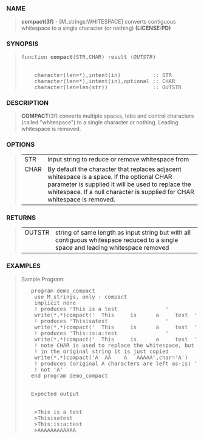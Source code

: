 <?
<body>
  <a name="top"></a>
  <div id="Container">
    <div id="Content">
      <div class="c20">
      </div><a name="0"></a>
      <h3><a name="0">NAME</a></h3>
      <blockquote>
        <b>compact(3f)</b> - [M_strings:WHITESPACE] converts contiguous whitespace to a single character (or nothing) <b>(LICENSE:PD)</b>
      </blockquote><a name="contents"></a>
      <h3><a name="8">SYNOPSIS</a></h3>
      <blockquote>
        <pre>
function <b>compact</b>(STR,CHAR) result (<i>OUTSTR</i>)
<br />
    character(len=*),intent(in)          :: STR
    character(len=*),intent(in),optional :: CHAR
    character(len=len(str))              :: OUTSTR
</pre>
      </blockquote><a name="2"></a>
      <h3><a name="2">DESCRIPTION</a></h3>
      <blockquote>
        <b>COMPACT</b>(3f) converts multiple spaces, tabs and control characters (called "whitespace") to a single character or nothing. Leading whitespace
        is removed.
      </blockquote><a name="3"></a>
      <h3><a name="3">OPTIONS</a></h3>
      <blockquote>
        <table cellpadding="3">
          <tr valign="top">
            <td class="c21" width="6%" nowrap="nowrap">STR</td>
            <td valign="bottom">input string to reduce or remove whitespace from</td>
          </tr>
          <tr valign="top">
            <td class="c21" width="6%" nowrap="nowrap">CHAR</td>
            <td valign="bottom">By default the character that replaces adjacent whitespace is a space. If the optional CHAR parameter is supplied it will be
            used to replace the whitespace. If a null character is supplied for CHAR whitespace is removed.</td>
          </tr>
        </table>
      </blockquote><a name="4"></a>
      <h3><a name="4">RETURNS</a></h3>
      <blockquote>
        <table cellpadding="3">
          <tr valign="top">
            <td class="c22" width="6%" nowrap="nowrap">OUTSTR</td>
            <td valign="bottom">string of same length as input string but with all contiguous whitespace reduced to a single space and leading whitespace
            removed</td>
          </tr>
        </table>
      </blockquote><a name="5"></a>
      <h3><a name="5">EXAMPLES</a></h3>
      <blockquote>
        Sample Program:
        <pre>
   program demo_compact
    use M_strings, only : compact
    implicit none
    ! produces 'This is a test               '
    write(*,*)compact('  This     is      a     test  ')
    ! produces 'Thisisatest                  '
    write(*,*)compact('  This     is      a     test  ',char='')
    ! produces 'This:is:a:test               '
    write(*,*)compact('  This     is      a     test  ',char=':')
    ! note CHAR is used to replace the whitespace, but if CHAR is
    ! in the original string it is just copied
    write(*,*)compact('A  AA    A   AAAAA',char='A')
    ! produces (original A characters are left as-is) 'AAAAAAAAAAAA'
    ! not 'A'
   end program demo_compact
<br />
   Expected output
<br />
    &gt;This is a test
    &gt;Thisisatest
    &gt;This:is:a:test
    &gt;AAAAAAAAAAAA
</pre>
      </blockquote><a name="6"></a>
    </div>
  </div>
</body>
